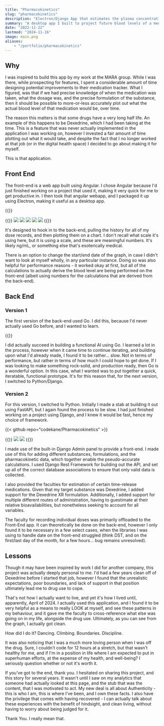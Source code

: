 ```yaml
---
title: "Pharmacokinetics"
slug: "pharmacokinetics"
description: "Electron/Django App that estimates the plasma concentration of a drug, given an accurate dose history, and pharmacokinetic data."
summary: "A desktop app I built to project future blood levels of a medication, based upon known values for time, dosage history, and a given substances pharmacokinetics. Built with an Angular/Electron Front-End, and a Python/Django back-end (after a brief experiment with Go)."
date: "2022-11-22"
lastmod: "2024-11-16"
image: main.png
aliases:
    - "/portfolio/pharmacokinetics"
---
```

## Why
I was inspired to build this app by my work at the MARA group. While I was there, while prospecting for features, 
I spent a considerable amount of time designing potential improvements to their medication tracker. What I figured, 
was that if we had precise knowledge of when the medication was taken, what the dosage was, and the precise 
formulation of the substance, then it should be possible to more-or-less accurately plot out what the actual 
blood level of that medication would be, over time.

The reason this matters is that some drugs have a very long half life. An example of this happens to be Dexedrine, 
which I had been taking at the time. This is a feature that was never actually implemented in the application 
I was working on, however I invested a fair amount of time plotting out what it would take, and despite the 
fact that I no longer worked at that job (or in the digital health space) I decided to go about making it 
for myself.

This is that application.

## Front End
The front-end is a web app built using Angular. I chose Angular because I'd just finished working on a project 
that used it, making it very quick for me to get productive in. I then took that angular webapp, and I packaged 
it up using Electron, making it useful as a desktop app.

{{<github repo="codekane/bloodlevel" >}}


{{<gallery>}}
<img src="electron-app-1.png" class="grid-w50 md:grid-w33" />
<img src="electron-app-2.png" class="grid-w50 md:grid-w33" />
<img src="electron-app-3.png" class="grid-w50 md:grid-w33" />
<img src="electron-app-4.png" class="grid-w50 md:grid-w33" />
<img src="electron-app-5.png" class="grid-w50 md:grid-w33" />
{{</gallery>}}

It's designed to hook in to the back-end, pulling the history for all of my dose records, and then plotting them 
on a chart. I don't recall what scale it's using here, but it is using a scale, and these are meaningful numbers. 
It's likely ng/mL, or something else that's esoterically medical.

There is an option to change the start/end date of the graph, in case I didn't want to look at myself wholly, 
in any particular instance. Doing so was also helpful for performance reasons - it worked okay at first, but 
all of the calculations to actually derive the blood level are being performed on the front-end (albeit using 
numbers for the calculations that are derived from the back-end).

## Back End

### Version 1
The first version of the back-end used Go. I did this, because I'd never actually used Go before, and I wanted 
to learn.

{{<github repo="codekane/go-bloodlevel" >}}

I did actually succeed in building a functional AI using Go. I learned a lot in the process, however when it 
came time to continue iterating, and building upon what I'd already made, I found it to be rather... slow. 
Not in terms of performance, but rather in terms of how much I could hope to get done. If I was looking to 
make something rock-solid, and production ready, then Go is a wonderful option. In this case, what I wanted 
was to put together a quick, iteratable, functional prototype. It's for this reason that, for the next version, 
I switched to Python/Django.

### Version 2
For this version, I switched to Python. Initially I made a stab at building it out using FastAPI, but I again 
found the process to be slow. I had just finished working on a project using Django, and I knew it would be 
fast, hence my choice of framework.

{{< github repo="codekane/Pharmacokinetics" >}}

{{<gallery>}}
<img src="add-substance.png" class="grid-w50" />
<img src="add-dosage-form.png" class="grid-w50" />
{{</gallery>}}

I made use of the built-in Django Admin panel to provide a front-end. I made use of this for adding different 
substances, formulations, and the pharmacokinetic data, which together enable the pseudo-accurate calculations. 
I used Django Rest Framework for building out the API, and set up all of the correct database associations to 
ensure that only valid data is collected.

I also provided the faculties for estimation of certain time-release medications. Given that my target 
substance was Dexedrine, I added support for the Dexedrine XR formulation. Additionally, I added support for 
multiple different routes of administration, having to guestimate at their relative bioavailabilities, but 
nonetheless seeking to account for all variables.

The faculty for recording individual doses was primarily offloaded to the Front-End app. It can theoretically 
be done on the back-end, however I only found it to be necessary in a few select cases, when the libraries I was 
using to handle date on the front-end struggled (think DST, and on the first/last day of the month, for a few 
hours... bug remains unresolved).

## Lessons
Though it may have been inspired by work I did for another company, this project was actually deeply personal 
to me. I'd had a few years clean off of Dexedrine before I started that job, however I found that the unrealistic 
expectations, poor boundaries, and lack of support in that position ultimately lead me to drug use to cope. 

That's not how I actually want to live, and yet it's how I lived until, apparently, April of 2024. I actually 
used this application, and I found it to be very helpful as a means to really LOOK at myself, and see these 
patterns in my behaviour, and it gave me the faculty to cross-reference what else was going on in my life, 
alongside the drug use. Ultimately, as you can see from the graph, I actually got clean.

How did I do it? Dancing. Climbing. Boundaries. Discipline.

It was also noticing that I was a much more loving person when I was off the drug. Sure, I couldn't code for 
12 hours at a stretch, but that wasn't healthy for me, and if I'm in a position in life where I am expected 
to put in superhuman efforts, at the expense of my health, and well-being? I seriously question whether or not 
it's worth it.

If you've got to the end, thank you. I hesitated on sharing this project, and this story for several years. 
It wasn't until I saw on my analytics that someone had actually looked at this page, and the stub that was 
the content, that I was motivated to act. My new deal is all about Authenticity - this is who I am, this is where 
I've been, and I own these facts. I also have the privilege that comes with having recovered - I can actually 
talk about these experiences with the benefit of hindsight, and clean living, without having to worry about 
being judged for it.

Thank You. I really mean that.

